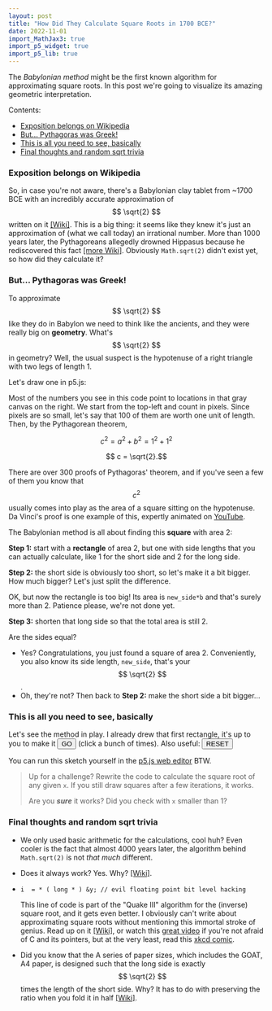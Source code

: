 ```yaml
---
layout: post
title: "How Did They Calculate Square Roots in 1700 BCE?"
date: 2022-11-01
import_MathJax3: true
import_p5_widget: true
import_p5_lib: true
---
```


The *Babylonian method* might be the first known algorithm for approximating square roots. In this post we're going to visualize its amazing geometric interpretation.

<!--more-->
Contents:
- [Exposition belongs on Wikipedia](#exposition-belongs-on-wikipedia)
- [But... Pythagoras was Greek!](#but-pythagoras-was-greek)
- [This is all you need to see, basically](#this-is-all-you-need-to-see-basically)
- [Final thoughts and random sqrt trivia](#final-thoughts-and-random-sqrt-trivia)

### Exposition belongs on Wikipedia
So, in case you're not aware, there's a Babylonian clay tablet from ~1700 BCE with an incredibly accurate approximation of $$ \sqrt{2} $$ written on it [\[Wiki\]](https://en.wikipedia.org/wiki/YBC_7289). This is a big thing: it seems like they knew it's just an approximation of (what we call today) an irrational number. More than 1000 years later, the Pythagoreans allegedly drowned Hippasus because he rediscovered this fact [\[more Wiki\]](https://en.wikipedia.org/wiki/Hippasus). Obviously `Math.sqrt(2)` didn't exist yet, so how did they calculate it?


### But... Pythagoras was Greek!
To approximate $$ \sqrt{2} $$ like they do in Babylon we need to think like the ancients, and they were really big on **geometry**. What's $$ \sqrt{2} $$ in geometry? Well, the usual suspect is the hypotenuse of a right triangle with two legs of length 1.

Let's draw one in p5.js:
<script type="text/p5" data-autoplay data-height="300" data-preview-width="300">
createCanvas(210, 210);
background(220);
triangle(20, 80, 20, 180, 120, 180);
// The vertices of the triangle are:
// (20,80), (20, 180), and (120, 180). 
text('a', 60, 195);
text('b', 5, 130);
text('c', 70, 120);
</script>
Most of the numbers you see in this code point to locations in that gray canvas on the right. We start from the top-left and count in pixels. Since pixels are so small, let's say that 100 of them are worth one unit of length. Then, by the Pythagorean theorem,

$$ c^2 = a^2 + b^2 = 1^2+1^2 $$

$$ c = \sqrt{2}.$$

There are over 300 proofs of Pythagoras' theorem, and if you've seen a few of them you know that $$c^2$$ usually comes into play as the area of a square sitting on the hypotenuse. Da Vinci's proof is one example of this, expertly animated on [YouTube](https://www.youtube.com/watch?v=ZlGaQdNRdqA).

The Babylonian method is all about finding this **square** with area 2:

**Step 1:** start with a **rectangle** of area 2, but one with side lengths that you can actually calculate, like 1 for the short side and 2 for the long side.

<script type="text/p5" data-autoplay data-height="300" data-preview-width="300">
createCanvas(210, 210);
background(220);
let a = 1;
let b = 2;
rect(5, 5, a*100, b*100);
text('a', 50, 200);
text('b', 10, 105);
</script>

**Step 2:** the short side is obviously too short, so let's make it a bit bigger. How much bigger? Let's just split the difference.

<script type="text/p5" data-autoplay data-height="300" data-preview-width="300">
createCanvas(210, 210);
background(220);
let a = 1;
let b = 2;

//This is new:
let new_side = (a+b)/2;
rect(5, 5, new_side*100, b*100);
</script>
OK, but now the rectangle is too big! Its area is `new_side*b` and that's surely more than 2. Patience please, we're not done yet.

**Step 3:** shorten that long side so that the total area is still 2.

<script type="text/p5" data-autoplay data-height="330" data-preview-width="300">
createCanvas(210, 210);
background(220);
let a = 1;
let b = 2;

let new_side = (a+b)/2;

//Now this is new:
let new_side2 = 2/new_side;
rect(5, 5, new_side*100, new_side2*100);
</script>
Are the sides equal?
   - Yes? Congratulations, you just found a square of area 2. Conveniently, you also know its side length, `new_side`, that's your $$ \sqrt{2} $$. 
   - Oh, they're not? Then back to **Step 2:** make the short side a bit bigger...

### This is all you need to see, basically

Let's see the method in play. I already drew that first rectangle, it's up to you to make it <button onclick="updateSketch()">GO</button> (click a bunch of times). Also useful:  <button onclick="resetSketch()">RESET</button>
<div style="text-align: left;" id  ="long_side"></div>
<div style="text-align: left;" id  ="short_side"></div>
<div style="text-align: center;" id="sketch_div"> </div>

<script>

  let sqrt_sketch_fact = function (p) {
  p.a = 1;
  p.b = 2;
  p.scl = 390 / 2;
  p.shift = 5;
  p.bckgrnd = 220
  p.setup = function () {
    p.createCanvas(740, 400);
    p.background(220);
    p.rect(p.shift, 5, p.a * p.scl, p.b * p.scl);
    p.frameRate(1);
    p.noLoop()
  }
  p.iterate = function() {
    p.shift += p.a * p.scl;
    p.new_side = (p.a + p.b) / 2;
    p.new_side2 = 2 / p.new_side;

    p.a = p.min(p.new_side, p.new_side2);
    p.b = p.max(p.new_side, p.new_side2);

    if (p.shift + p.a * p.scl > p.width) {
      p.shift = 5;
      p.bckgrnd -= 50
      p.background(p.bckgrnd);
    }
    p.rect(p.shift, 5, p.a * p.scl, p.b * p.scl);
  }
};
  function ExtractSideLenghts(){
  long_side.innerHTML = `<code>long side = ` + sqrt_sketch.b +`<\code>`;
  short_side.innerHTML = `<code>short side = ` + sqrt_sketch.a +`<\code>`;
  }
  let sqrt_sketch = new p5(sqrt_sketch_fact,'sketch_div');
  ExtractSideLenghts()

  function resetSketch(){
  sqrt_sketch.remove()
  sqrt_sketch = new p5(sqrt_sketch_fact,'sketch_div');ExtractSideLenghts()
  }

  function updateSketch(){
  sqrt_sketch.iterate()
  ExtractSideLenghts()
  }
</script>

You can run this sketch yourself in the [p5.js web editor](https://editor.p5js.org/Idan-Alter/sketches/wEjTnaAz0) BTW.

> Up for a challenge? Rewrite the code to calculate the square root of any given `x`. If you still draw squares after a few iterations, it works.
>
> Are you ***sure*** it works? Did you check with `x` smaller than 1?

### Final thoughts and random sqrt trivia

- We only used basic arithmetic for the calculations, cool huh? Even cooler is the fact that almost 4000 years later, the algorithm behind `Math.sqrt(2)` is not *that much* different.
- Does it always work? Yes. Why? [\[Wiki\]](https://en.wikipedia.org/wiki/Methods_of_computing_square_roots#Babylonian_method).
 - 
    ```
    i  = * ( long * ) &y; // evil floating point bit level hacking
    ```

    This line of code is part of the "Quake III" algorithm for the (inverse) square root, and it gets even better. I obviously can't write about approximating square roots without mentioning this immortal stroke of genius. Read up on it [\[Wiki\]](https://en.wikipedia.org/wiki/Fast_inverse_square_root), or watch this [great video](https://www.youtube.com/watch?v=p8u_k2LIZyo) if you're not afraid of C and its pointers, but at the very least, read this [xkcd comic](https://www.explainxkcd.com/wiki/index.php/664:_Academia_vs._Business).
- Did you know that the A series of paper sizes, which includes the GOAT, A4 paper, is designed such that the long side is exactly $$ \sqrt{2} $$ times the length of the short side. Why? It has to do with preserving the ratio when you fold it in half [\[Wiki\]](https://en.wikipedia.org/wiki/Paper_size#A_series).
